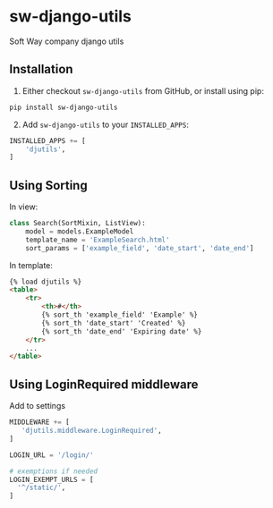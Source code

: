 # sw-django-utils
Soft Way company django utils
## Installation
1. Either checkout ``sw-django-utils`` from GitHub, or install using pip:
```bash
pip install sw-django-utils
```
2. Add ``sw-django-utils`` to your ``INSTALLED_APPS``:
```python
INSTALLED_APPS += [
    'djutils',
]
```
## Using Sorting
In view:
```python
class Search(SortMixin, ListView):
    model = models.ExampleModel
    template_name = 'ExampleSearch.html'
    sort_params = ['example_field', 'date_start', 'date_end']
```
In template:
```html
{% load djutils %}
<table>
    <tr>
        <th>#</th>
        {% sort_th 'example_field' 'Example' %}
        {% sort_th 'date_start' 'Created' %}
        {% sort_th 'date_end' 'Expiring date' %}
    </tr>
    ...
</table>    
```

## Using LoginRequired middleware
Add to settings
```python
MIDDLEWARE += [
   'djutils.middleware.LoginRequired',
]

LOGIN_URL = '/login/'

# exemptions if needed
LOGIN_EXEMPT_URLS = [
  '^/static/',
]
```
